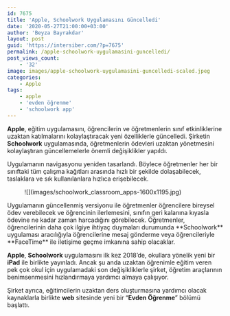 ```yaml
---
id: 7675
title: 'Apple, Schoolwork Uygulamasını Güncelledi'
date: '2020-05-27T21:00:00+03:00'
author: 'Beyza Bayrakdar'
layout: post
guid: 'https://intersiber.com/?p=7675'
permalink: /apple-schoolwork-uygulamasini-guncelledi/
post_views_count:
    - '32'
image: images/apple-schoolwork-uygulamasini-guncelledi-scaled.jpeg
categories:
    - Apple
tags:
    - apple
    - 'evden öğrenme'
    - 'schoolwork app'
---
```


**Apple**, eğitim uygulamasını, öğrencilerin ve öğretmenlerin sınıf etkinliklerine uzaktan katılmalarını kolaylaştıracak yeni özelliklerle güncelledi. Şirketin **Schoolwork** uygulamasında, öğretmenlerin ödevleri uzaktan yönetmesini kolaylaştıran güncellemelerle önemli değişiklikler yapıldı.

Uygulamanın navigasyonu yeniden tasarlandı. Böylece öğretmenler her bir sınıftaki tüm çalışma kağıtları arasında hızlı bir şekilde dolaşabilecek, taslaklara ve sık kullanılanlara hızlıca erişebilecek.

<figure class="wp-block-image size-large">![](images/schoolwork_classroom_apps-1600x1195.jpg)</figure>Uygulamanın güncellenmiş versiyonu ile öğretmenler öğrencilere bireysel ödev verebilecek ve öğrencinin ilerlemesini, sınıfın geri kalanına kıyasla ödevine ne kadar zaman harcadığını görebilecek. Öğretmenler, öğrencilerinin daha çok ilgiye ihtiyaç duymaları durumunda **Schoolwork** uygulaması aracılığıyla öğrencilerine mesaj gönderme veya öğrencileriyle **FaceTime** ile iletişime geçme imkanına sahip olacaklar.

**Apple**, **Schoolwork** uygulamasını ilk kez 2018’de, okullara yönelik yeni bir **iPad** ile birlikte yayınladı. Ancak şu anda uzaktan öğrenimle eğitim veren pek çok okul için uygulamadaki son değişikliklerle şirket, öğretim araçlarının benimsenmesini hızlandırmaya yardımcı almaya çalışıyor.

Şirket ayrıca, eğitimcilerin uzaktan ders oluşturmasına yardımcı olacak kaynaklarla birlikte **web** sitesinde yeni bir “**Evden Öğrenme**” bölümü başlattı.